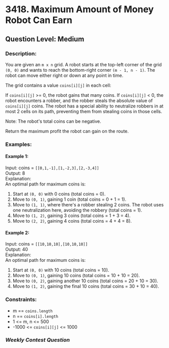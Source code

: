 # 3418. Maximum Amount of Money Robot Can Earn
## Question Level: Medium
### Description:
You are given an `m x n` grid. A robot starts at the top-left corner of the grid `(0, 0)` and wants to reach the bottom-right corner `(m - 1, n - 1)`. The robot can move either right or down at any point in time.

The grid contains a value `coins[i][j]` in each cell:

If `coins[i][j]` >= 0, the robot gains that many coins.
If `coins[i][j]` < 0, the robot encounters a robber, and the robber steals the absolute value of `coins[i][j]` coins.
The robot has a special ability to neutralize robbers in at most 2 cells on its path, preventing them from stealing coins in those cells.

Note: The robot's total coins can be negative.

Return the maximum profit the robot can gain on the route.

### Examples:
#### Example 1:

Input: coins = `[[0,1,-1],[1,-2,3],[2,-3,4]]`<br>
Output: 8<br>
Explanation:<br>
An optimal path for maximum coins is:<br>
1. Start at `(0, 0)` with 0 coins (total coins = 0).
2. Move to `(0, 1)`, gaining 1 coin (total coins = 0 + 1 = 1).
3. Move to `(1, 1)`, where there's a robber stealing 2 coins. The robot uses one neutralization here, avoiding the robbery (total coins = 1).
4. Move to `(1, 2)`, gaining 3 coins (total coins = 1 + 3 = 4).
5. Move to `(2, 2)`, gaining 4 coins (total coins = 4 + 4 = 8).

#### Example 2:
Input: coins = `[[10,10,10],[10,10,10]]`<br>
Output: 40<br>
Explanation:<br>
An optimal path for maximum coins is:<br>
1. Start at `(0, 0)` with 10 coins (total coins = 10).
2. Move to `(0, 1)`, gaining 10 coins (total coins = 10 + 10 = 20).
3. Move to `(0, 2)`, gaining another 10 coins (total coins = 20 + 10 = 30).
4. Move to `(1, 2)`, gaining the final 10 coins (total coins = 30 + 10 = 40).

### Constraints:

- m == `coins.length`
- n == `coins[i].length`
- 1 <= m, n <= 500
- -1000 <= `coins[i][j]` <= 1000

### <i>Weekly Contest Question</i>
